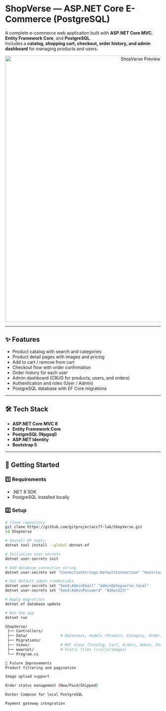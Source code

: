 # ShopVerse — ASP.NET Core E-Commerce (PostgreSQL)

A complete e-commerce web application built with **ASP.NET Core MVC**, **Entity Framework Core**, and **PostgreSQL**.  
Includes a **catalog, shopping cart, checkout, order history, and admin dashboard** for managing products and users.

<p align="center">
  <img src="docs/screenshots/catalog.png" width="860" alt="ShopVerse Preview">
</p>

---

## ✨ Features
- Product catalog with search and categories  
- Product detail pages with images and pricing  
- Add to cart / remove from cart  
- Checkout flow with order confirmation  
- Order history for each user  
- Admin dashboard (CRUD for products, users, and orders)  
- Authentication and roles (User / Admin)  
- PostgreSQL database with EF Core migrations  

---

## 🛠️ Tech Stack
- **ASP.NET Core MVC 8**
- **Entity Framework Core**
- **PostgreSQL (Npgsql)**
- **ASP.NET Identity**
- **Bootstrap 5**

---

## 🚀 Getting Started

### 1️⃣ Requirements
- .NET 8 SDK  
- PostgreSQL installed locally

### 2️⃣ Setup
```bash
# Clone repository
git clone https://github.com/gitprojectacc77-lab/ShopVerse.git
cd ShopVerse

# Install EF tools
dotnet tool install --global dotnet-ef

# Initialize user-secrets
dotnet user-secrets init

# Add database connection string
dotnet user-secrets set "ConnectionStrings:DefaultConnection" "Host=localhost;Port=5432;Database=shopverse;Username=postgres;Password=postgres"

# Set default admin credentials
dotnet user-secrets set "Seed:AdminEmail" "admin@shopverse.local"
dotnet user-secrets set "Seed:AdminPassword" "Admin123!"

# Apply migrations
dotnet ef database update

# Run the app
dotnet run

ShopVerse/
 ├── Controllers/
 ├── Data/               # DbContext, models (Product, Category, Order, etc.)
 ├── Migrations/
 ├── Views/              # MVC Views (Catalog, Cart, Orders, Admin, Shared)
 ├── wwwroot/            # Static files (css/js/images)
 └── Program.cs

🧩 Future Improvements
Product filtering and pagination

Image upload support

Order status management (New/Paid/Shipped)

Docker Compose for local PostgreSQL

Payment gateway integration
